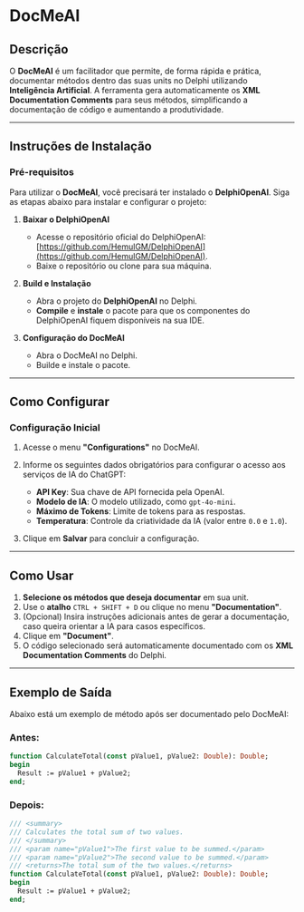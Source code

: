# DocMeAI

## Descrição
O **DocMeAI** é um facilitador que permite, de forma rápida e prática, documentar métodos dentro das suas units no Delphi utilizando **Inteligência Artificial**. A ferramenta gera automaticamente os **XML Documentation Comments** para seus métodos, simplificando a documentação de código e aumentando a produtividade.

---

## Instruções de Instalação

### **Pré-requisitos**
Para utilizar o **DocMeAI**, você precisará ter instalado o **DelphiOpenAI**. Siga as etapas abaixo para instalar e configurar o projeto:

1. **Baixar o DelphiOpenAI**
   - Acesse o repositório oficial do DelphiOpenAI: [https://github.com/HemulGM/DelphiOpenAI](https://github.com/HemulGM/DelphiOpenAI).
   - Baixe o repositório ou clone para sua máquina.

2. **Build e Instalação**
   - Abra o projeto do **DelphiOpenAI** no Delphi.
   - **Compile** e **instale** o pacote para que os componentes do DelphiOpenAI fiquem disponíveis na sua IDE.

3. **Configuração do DocMeAI**
   - Abra o DocMeAI no Delphi.
   - Builde e instale o pacote.

---

## Como Configurar

### **Configuração Inicial**
1. Acesse o menu **"Configurations"** no DocMeAI.
2. Informe os seguintes dados obrigatórios para configurar o acesso aos serviços de IA do ChatGPT:
   - **API Key**: Sua chave de API fornecida pela OpenAI.
   - **Modelo de IA**: O modelo utilizado, como `gpt-4o-mini`.
   - **Máximo de Tokens**: Limite de tokens para as respostas.
   - **Temperatura**: Controle da criatividade da IA (valor entre `0.0` e `1.0`).

3. Clique em **Salvar** para concluir a configuração.

---

## Como Usar

1. **Selecione os métodos que deseja documentar** em sua unit.
2. Use o **atalho** `CTRL + SHIFT + D` ou clique no menu **"Documentation"**.
3. (Opcional) Insira instruções adicionais antes de gerar a documentação, caso queira orientar a IA para casos específicos.
4. Clique em **"Document"**.
5. O código selecionado será automaticamente documentado com os **XML Documentation Comments** do Delphi.

---

## Exemplo de Saída

Abaixo está um exemplo de método após ser documentado pelo DocMeAI:

### Antes:
```pascal
function CalculateTotal(const pValue1, pValue2: Double): Double;
begin
  Result := pValue1 + pValue2;
end;
```

### Depois:
```pascal
/// <summary>
/// Calculates the total sum of two values.
/// </summary>
/// <param name="pValue1">The first value to be summed.</param>
/// <param name="pValue2">The second value to be summed.</param>
/// <returns>The total sum of the two values.</returns>
function CalculateTotal(const pValue1, pValue2: Double): Double;
begin
  Result := pValue1 + pValue2;
end;
```
